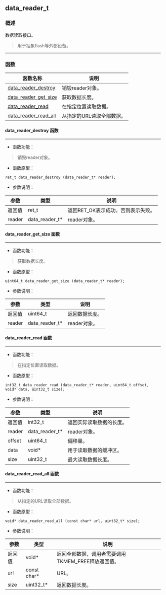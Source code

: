 ## data\_reader\_t
### 概述
数据读取接口。

>用于抽象flash等外部设备。
----------------------------------
### 函数
<p id="data_reader_t_methods">

| 函数名称 | 说明 | 
| -------- | ------------ | 
| <a href="#data_reader_t_data_reader_destroy">data\_reader\_destroy</a> | 销毁reader对象。 |
| <a href="#data_reader_t_data_reader_get_size">data\_reader\_get\_size</a> | 获取数据长度。 |
| <a href="#data_reader_t_data_reader_read">data\_reader\_read</a> | 在指定位置读取数据。 |
| <a href="#data_reader_t_data_reader_read_all">data\_reader\_read\_all</a> | 从指定的URL读取全部数据。 |
#### data\_reader\_destroy 函数
-----------------------

* 函数功能：

> <p id="data_reader_t_data_reader_destroy">销毁reader对象。

* 函数原型：

```
ret_t data_reader_destroy (data_reader_t* reader);
```

* 参数说明：

| 参数 | 类型 | 说明 |
| -------- | ----- | --------- |
| 返回值 | ret\_t | 返回RET\_OK表示成功，否则表示失败。 |
| reader | data\_reader\_t* | reader对象。 |
#### data\_reader\_get\_size 函数
-----------------------

* 函数功能：

> <p id="data_reader_t_data_reader_get_size">获取数据长度。

* 函数原型：

```
uint64_t data_reader_get_size (data_reader_t* reader);
```

* 参数说明：

| 参数 | 类型 | 说明 |
| -------- | ----- | --------- |
| 返回值 | uint64\_t | 返回数据长度。 |
| reader | data\_reader\_t* | reader对象。 |
#### data\_reader\_read 函数
-----------------------

* 函数功能：

> <p id="data_reader_t_data_reader_read">在指定位置读取数据。

* 函数原型：

```
int32_t data_reader_read (data_reader_t* reader, uint64_t offset, void* data, uint32_t size);
```

* 参数说明：

| 参数 | 类型 | 说明 |
| -------- | ----- | --------- |
| 返回值 | int32\_t | 返回实际读取数据的长度。 |
| reader | data\_reader\_t* | reader对象。 |
| offset | uint64\_t | 偏移量。 |
| data | void* | 用于读取数据的缓冲区。 |
| size | uint32\_t | 最大读取数据长度。 |
#### data\_reader\_read\_all 函数
-----------------------

* 函数功能：

> <p id="data_reader_t_data_reader_read_all">从指定的URL读取全部数据。

* 函数原型：

```
void* data_reader_read_all (const char* url, uint32_t* size);
```

* 参数说明：

| 参数 | 类型 | 说明 |
| -------- | ----- | --------- |
| 返回值 | void* | 返回全部数据，调用者需要调用TKMEM\_FREE释放返回值。 |
| url | const char* | URL。 |
| size | uint32\_t* | 返回数据长度。 |
